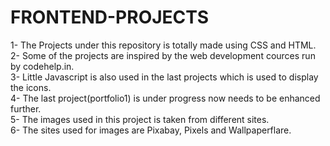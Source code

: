 # FRONTEND-PROJECTS
1- The Projects under this repository is totally made using CSS and HTML.</br>
2- Some of the projects are inspired by the web development cources run by codehelp.in.</br>
3- Little Javascript is also used in the last projects which is used to display the icons.</br>
4- The last project(portfolio1) is under progress now needs to be enhanced further.</br>
5- The images used in this project is taken from different sites.</br>
6- The sites used for images are Pixabay, Pixels and Wallpaperflare.</br>
